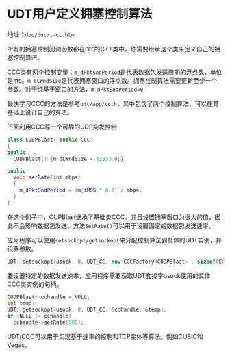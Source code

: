 # UDT用户定义拥塞控制算法

地址：`doc/doc/t-cc.htm`

所有的拥塞控制回调函数都在`CCC`的C++类中，你需要继承这个类来定义自己的拥塞控制算法。

CCC类有两个控制变量：`m_dPktSndPeriod`是代表数据包发送周期的浮点数，单位是ms。`m_dCWndSize`是代表拥塞窗口的浮点数。拥塞控制算法需要更新至少一个参数。对于纯基于窗口的方法，`m_dPktSndPeriod=0`.

最快学习CCC的方法是参考`udt/app/cc.h`，其中包含了两个控制算法，可以在其基础上设计自己的算法。

下面利用CCC写一个可靠的UDP突发控制

```c++
class CUDPBlast: public CCC
{
public:
  CUDPBlast() {m_dCWndSize = 83333.0;}

public:
  void setRate(int mbps)
  {
    m_dPktSndPeriod = (m_iMSS * 8.0) / mbps;
  }
};
```

在这个例子中，CUPBlast继承了基础类CCC。并且设置拥塞窗口为很大的值，因此不会影响数据包发送。方法`SetRate()`可以用于设置固定的数据包发送速率。

应用程序可以使用`setsockopt/getsockopt`来分配控制算法到具体的UDT实例，并设置参数。

```c++
UDT::setsockopt(usock, 0, UDT_CC, new CCCFactory<CUDPBlast> , sizeof(CCCFactory <CUDPBlast> ));
```

要设置特定的数据发送速率，应用程序需要获取UDT套接字usock使用的具体CCC类实例的句柄。

```C++
CUDPBlast* cchandle = NULL;
int temp;
UDT::getsockopt(usock, 0, UDT_CC, &cchandle, &temp);
if (NULL != cchandle)
  cchandle->setRate(500);
```

UDT/CCC可以用于实现基于速率的控制和TCP变体等算法。例如CUBIC和Vegas。

